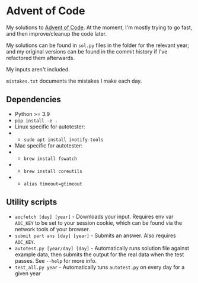 # Advent of Code
My solutions to [Advent of Code](https://adventofcode.com).
At the moment, I'm mostly trying to go fast, and then improve/cleanup the code later.

My solutions can be found in `sol.py` files in the folder for the relevant year; and my original versions can be found in the commit history if I've refactored them afterwards.

My inputs aren't included.

`mistakes.txt` documents the mistakes I make each day.

## Dependencies
- Python >= 3.9
- `pip install -e .` 
- Linux specific for autotester:
- - `sudo apt install inotify-tools` 
- Mac specific for autotester:
- - `brew install fswatch` 
- - `brew install coreutils` 
- - `alias timeout=gtimeout` 

## Utility scripts
- `aocfetch [day] [year]` - Downloads your input. Requires env var `AOC_KEY` to be set to your session cookie, which can be found via the network tools of your browser.
- `submit part ans [day] [year]` - Submits an answer. Also requires `AOC_KEY`.
- `autotest.py [year/day] [day]` - Automatically runs solution file against example data, then submits the output for the real data when the test passes. See `--help` for more info.
- `test_all.py year` - Automatically tuns `autotest.py` on every day for a given year